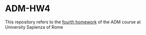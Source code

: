 # ADM-HW4
This repository refers to the [fourth homework](https://github.com/lucamaiano/ADM/tree/master/2022/Homework_4) of the ADM course at University Sapienza of Rome

